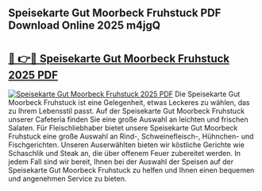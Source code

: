 ## Speisekarte Gut Moorbeck Fruhstuck PDF Download Online 2025 m4jgQ

# <h2><a href="http://gcdxwg.nevu.top/?p=Speisekarte+Gut+Moorbeck+Fruhstuck">🔗 👉🔴 Speisekarte Gut Moorbeck Fruhstuck 2025 PDF</a></h2>

[![Speisekarte Gut Moorbeck Fruhstuck 2025 PDF](https://i.imgur.com/dBaPXMq.png)](http://gcdxwg.nevu.top/?p=Speisekarte+Gut+Moorbeck+Fruhstuck)
Die Speisekarte Gut Moorbeck Fruhstuck ist eine Gelegenheit, etwas Leckeres zu wählen, das zu Ihrem Lebensstil passt. Auf der Speisekarte Gut Moorbeck Fruhstuck unserer Cafeteria finden Sie eine große Auswahl an leichten und frischen Salaten. Für Fleischliebhaber bietet unsere Speisekarte Gut Moorbeck Fruhstuck eine große Auswahl an Rind-, Schweinefleisch-, Hühnchen- und Fischgerichten. Unseren Auserwählten bieten wir köstliche Gerichte wie Schaschlik und Steak an, die über offenem Feuer zubereitet werden. In jedem Fall sind wir bereit, Ihnen bei der Auswahl der Speisen auf der Speisekarte Gut Moorbeck Fruhstuck zu helfen und Ihnen einen bequemen und angenehmen Service zu bieten.
